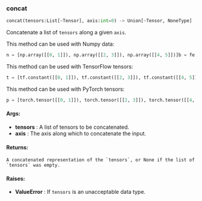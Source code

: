 

### concat
```python
concat(tensors:List[~Tensor], axis:int=0) -> Union[~Tensor, NoneType]
```
Concatenate a list of `tensors` along a given `axis`.

This method can be used with Numpy data:
```python
n = [np.array([[0, 1]]), np.array([[2, 3]]), np.array([[4, 5]])]b = fe.backend.concat(n, axis=0)  # [[0, 1], [2, 3], [4, 5]]b = fe.backend.concat(n, axis=1)  # [[0, 1, 2, 3, 4, 5]]
```


This method can be used with TensorFlow tensors:
```python
t = [tf.constant([[0, 1]]), tf.constant([[2, 3]]), tf.constant([[4, 5]])]b = fe.backend.concat(t, axis=0)  # [[0, 1], [2, 3], [4, 5]]b = fe.backend.concat(t, axis=1)  # [[0, 1, 2, 3, 4, 5]]
```


This method can be used with PyTorch tensors:
```python
p = [torch.tensor([[0, 1]]), torch.tensor([[2, 3]]), torch.tensor([[4, 5]])]b = fe.backend.concat(p, axis=0)  # [[0, 1], [2, 3], [4, 5]]b = fe.backend.concat(p, axis=1)  # [[0, 1, 2, 3, 4, 5]]
```




#### Args:

* **tensors** :  A list of tensors to be concatenated.
* **axis** :  The axis along which to concatenate the input.

#### Returns:
    A concatenated representation of the `tensors`, or None if the list of `tensors` was empty.

#### Raises:

* **ValueError** :  If `tensors` is an unacceptable data type.